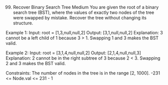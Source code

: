 99. Recover Binary Search Tree
Medium
You are given the root of a binary search tree (BST), where the values of exactly two nodes of the tree were swapped by mistake. Recover the tree without changing its structure.

Example 1:
Input: root = [1,3,null,null,2]
Output: [3,1,null,null,2]
Explanation: 3 cannot be a left child of 1 because 3 > 1. Swapping 1 and 3 makes the BST valid.

Example 2:
Input: root = [3,1,4,null,null,2]
Output: [2,1,4,null,null,3]
Explanation: 2 cannot be in the right subtree of 3 because 2 < 3. Swapping 2 and 3 makes the BST valid.
 
Constraints:
The number of nodes in the tree is in the range [2, 1000].
-231 <= Node.val <= 231 - 1
